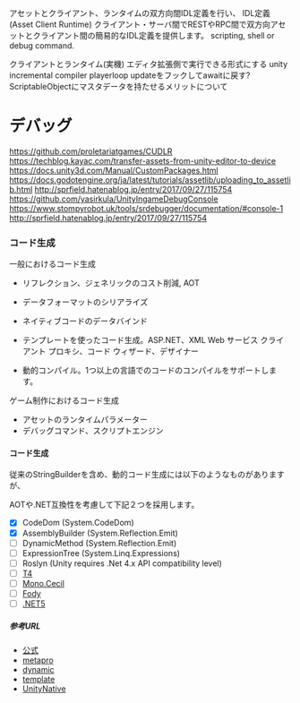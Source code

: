 アセットとクライアント、ランタイムの双方向間IDL定義を行い、
IDL定義(Asset Client Runtime) クライアント・サーバ間でRESTやRPC間で双方向アセットとクライアント間の簡易的なIDL定義を提供します。
scripting, shell or debug command.



クライアントとランタイム(実機)
エディタ拡張側で実行できる形式にする
unity incremental compiler
playerloop updateをフックしてawaitに戻す?
ScriptableObjectにマスタデータを持たせるメリットについて

# デバッグ
https://github.com/proletariatgames/CUDLR
https://techblog.kayac.com/transfer-assets-from-unity-editor-to-device
https://docs.unity3d.com/Manual/CustomPackages.html
https://docs.godotengine.org/ja/latest/tutorials/assetlib/uploading_to_assetlib.html
http://sprfield.hatenablog.jp/entry/2017/09/27/115754
https://github.com/yasirkula/UnityIngameDebugConsole
https://www.stompyrobot.uk/tools/srdebugger/documentation/#console-1
http://sprfield.hatenablog.jp/entry/2017/09/27/115754

### コード生成
一般におけるコード生成
- リフレクション、ジェネリックのコスト削減, AOT
- データフォーマットのシリアライズ
- ネイティブコードのデータバインド

- テンプレートを使ったコード生成。ASP.NET、XML Web サービス クライアント プロキシ、コード ウィザード、デザイナー
- 動的コンパイル。1つ以上の言語でのコードのコンパイルをサポートします。

ゲーム制作におけるコード生成
- アセットのランタイムパラメーター
- デバッグコマンド、スクリプトエンジン

#### コード生成
従来のStringBuilderを含め、動的コード生成には以下のようなものがありますが、

AOTや.NET互換性を考慮して下記２つを採用します。

- [x] CodeDom (System.CodeDom)
- [x] AssemblyBuilder (System.Reflection.Emit)
- [ ] DynamicMethod (System.Reflection.Emit)
- [ ] ExpressionTree (System.Linq.Expressions) 
- [ ] Roslyn (Unity requires .Net 4.x API compatibility level)
- [ ] [T4](http://neue.cc/2019/12/06_585.html)
- [ ] [Mono.Cecil](https://qiita.com/pCYSl5EDgo/items/4146989d08e169dde81d)
- [ ] [Fody](https://github.com/Fody/Fody)
- [ ] [.NET5](https://devblogs.microsoft.com/dotnet/introducing-c-source-generators/)

##### 参考URL
- [公式](https://docs.microsoft.com/ja-jp/dotnet/framework/reflection-and-codedom/)
- [metapro](http://blog.shos.info/archives/2013/11/csharp_metaprogramming.html)
- [dynamic](https://ufcpp.net/study/csharp/misc_dynamic.html)
- [template](http://neue.cc/2017/12/04_560.html)
- [UnityNative](https://jacksondunstan.com/articles/3938)
